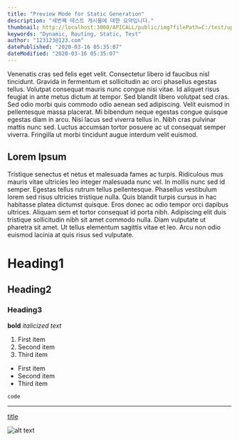 ```yaml
---
title: "Preview Mode for Static Generation"
description: "세번째 테스트 게시물에 대한 요약입니다."
thumbnail: http://localhost:3000/APICALL/public/img?filePath=C:/test/upload/image/board/2024/11/e08728378a3738a49a582ee9f2c77642bff8fc628819cdf1a5c1d37ba44485f2.jpg
keywords: "Dynamic, Routing, Static, Test"
author: "123123@123.com"
datePublished: "2020-03-16 05:35:07"
dateModified: "2020-03-16 05:35:07"
---
```


Venenatis cras sed felis eget velit. Consectetur libero id faucibus nisl tincidunt. Gravida in fermentum et sollicitudin ac orci phasellus egestas tellus. Volutpat consequat mauris nunc congue nisi vitae. Id aliquet risus feugiat in ante metus dictum at tempor. Sed blandit libero volutpat sed cras. Sed odio morbi quis commodo odio aenean sed adipiscing. Velit euismod in pellentesque massa placerat. Mi bibendum neque egestas congue quisque egestas diam in arcu. Nisi lacus sed viverra tellus in. Nibh cras pulvinar mattis nunc sed. Luctus accumsan tortor posuere ac ut consequat semper viverra. Fringilla ut morbi tincidunt augue interdum velit euismod.

## Lorem Ipsum

Tristique senectus et netus et malesuada fames ac turpis. Ridiculous mus mauris vitae ultricies leo integer malesuada nunc vel. In mollis nunc sed id semper. Egestas tellus rutrum tellus pellentesque. Phasellus vestibulum lorem sed risus ultricies tristique nulla. Quis blandit turpis cursus in hac habitasse platea dictumst quisque. Eros donec ac odio tempor orci dapibus ultrices. Aliquam sem et tortor consequat id porta nibh. Adipiscing elit duis tristique sollicitudin nibh sit amet commodo nulla. Diam vulputate ut pharetra sit amet. Ut tellus elementum sagittis vitae et leo. Arcu non odio euismod lacinia at quis risus sed vulputate.

# Heading1
## Heading2
### Heading3
**bold**
*italicized text*
1. First item
2. Second item
3. Third item
- First item
- Second item
- Third item

`code`

---
[title](https://www.google.com)

![alt text](http://localhost:3000/APICALL/public/img?filePath=C:/test/upload/image/board/2024/11/e08728378a3738a49a582ee9f2c77642bff8fc628819cdf1a5c1d37ba44485f2.jpg)
